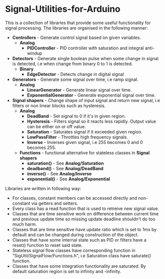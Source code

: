 # Signal-Utilities-for-Arduino

This is a collection of libraries that provide some useful functionality for signal processing. The libraries are organised in the following manner:
* **Controllers** - Generate control signal based on given variables.
    * **Analog**
        * **PIDController** - PID controller with saturation and integral anti-windup
* **Detectors** - Generate single boolean pulse when some change in signal is detected, i.e when change from binary 0 to 1 is detected.
    * **Binary**
        * **EdgeDetector** - Detects change in digital signal
* **Generators** - Generate some signal over time, i.e ramp signal.
    * **Analog**
        * **LinearGenerator** - Generate linear signal over time.
        * **ExponentialGenerator** - Generate exponential signal over time.
* **Signal shapers** - Change shape of input signal and return new signal, i.e filters or non linear blocks such as hysteresis.
    * **Analog**
        * **DeadBand** - Set signal to 0 if it's in given region.
        * **Hysteresis** - Filters signal so it reacts less rapidly. Output value can be either on or off value.
        * **Saturation** - Saturates signal if it exceeded given region.
        * **LowPassFilter** - Throttles high frequency signals.
        * **Inverse** - Inverses given signal, i.e 255 becomes 0 and 0 becomes 255.
    * **Functions** - functional alternative for stateless classes in **Signal shapers**
        * **saturation()** - See **Analog/Saturation**
        * **deadband()** - See **Analog/DeadBand**
        * **inverse()** - See **Analog/Inverse**
        * **exponential()** - See **Analog/Exponential**

Libraries are written in following way:
* For classes, constant members can be accessed directly and non-constant via getters and setters.
* Every class has a read function that is used to retreive new signal value.
* Classes that are time sensitive work on difference between current time and previous update time so missing update deadline shouldn't do too much harm.
* Classes that are time sensitive have update ratio which is set to 1ms by default and can be changed during construction of the object.
* Classes that have some internal state such as PID or filters have a reset() function to reset said state.
* Stateless signal flow classes have corresponding function in "SigUtil/SignalFlow/Functions.h", i.e Saturation class have saturate() function.
* Classes that have some integration functionality are saturated. By default saturation region is set to infinity and -infinity.